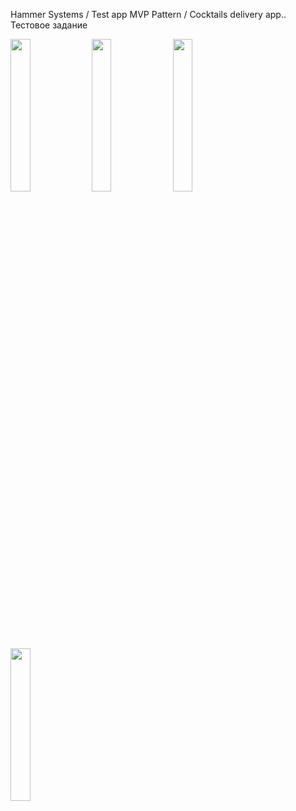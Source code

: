 
Hammer Systems / Test app
MVP Pattern / Cocktails delivery app.. Тестовое задание

<img src="https://github.com/OttoDzh/CocktailDelivery/assets/111577951/b9bc6679-1d4b-48f4-a195-7ab8b0f875c1" width=25% height=25%> 
<img src="https://github.com/OttoDzh/CocktailDelivery/assets/111577951/6eb4a368-5087-449d-b3ed-a3166a112050" width=25% height=25%> 
<img src="https://github.com/OttoDzh/CocktailDelivery/assets/111577951/f0aa34d6-9d5c-4132-900d-f125e1d9c8a4" width=25% height=25%> 
<img src="https://github.com/OttoDzh/CocktailDelivery/assets/111577951/209624f2-da44-4ed8-b1c0-09c1cf928f0f" width=25% height=25%> 

